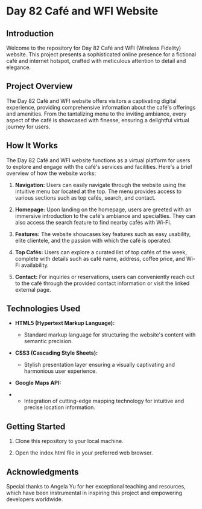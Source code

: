 # Day 82 Café and WFI Website


## Introduction

Welcome to the repository for Day 82 Café and WFI (Wireless Fidelity) website. This project presents a sophisticated online presence for a fictional café and internet hotspot, crafted with meticulous attention to detail and elegance.

## Project Overview

The Day 82 Café and WFI website offers visitors a captivating digital experience, providing comprehensive information about the café's offerings and amenities. From the tantalizing menu to the inviting ambiance, every aspect of the café is showcased with finesse, ensuring a delightful virtual journey for users.

## How It Works

The Day 82 Café and WFI website functions as a virtual platform for users to explore and engage with the café's services and facilities. Here's a brief overview of how the website works:

1. **Navigation:** Users can easily navigate through the website using the intuitive menu bar located at the top. The menu provides access to various sections such as top cafés, search, and contact.

2. **Homepage:** Upon landing on the homepage, users are greeted with an immersive introduction to the café's ambiance and specialties. They can also access the search feature to find nearby cafés with Wi-Fi.

3. **Features:** The website showcases key features such as easy usability, elite clientele, and the passion with which the café is operated.

4. **Top Cafés:** Users can explore a curated list of top cafés of the week, complete with details such as café name, address, coffee price, and Wi-Fi availability.

5. **Contact:** For inquiries or reservations, users can conveniently reach out to the café through the provided contact information or visit the linked external page.

## Technologies Used

- **HTML5 (Hypertext Markup Language):**
  
  - Standard markup language for structuring the website's content with semantic precision.
    
- **CSS3 (Cascading Style Sheets):**
  
  - Stylish presentation layer ensuring a visually captivating and harmonious user experience.
    
- **Google Maps API:**
- 
  - Integration of cutting-edge mapping technology for intuitive and precise location information.

## Getting Started

1. Clone this repository to your local machine.
   
2. Open the index.html file in your preferred web browser.

## Acknowledgments

Special thanks to Angela Yu for her exceptional teaching and resources, which have been instrumental in inspiring this project and empowering developers worldwide.

